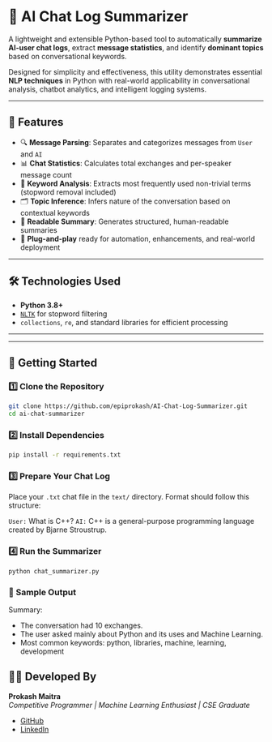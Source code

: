 

# 🧠 AI Chat Log Summarizer

A lightweight and extensible Python-based tool to automatically **summarize AI-user chat logs**, extract **message statistics**, and identify **dominant topics** based on conversational keywords.

Designed for simplicity and effectiveness, this utility demonstrates essential **NLP techniques** in Python with real-world applicability in conversational analysis, chatbot analytics, and intelligent logging systems.

---

## 📌 Features

- 🔍 **Message Parsing**: Separates and categorizes messages from `User` and `AI`
- 📊 **Chat Statistics**: Calculates total exchanges and per-speaker message count
- 🧠 **Keyword Analysis**: Extracts most frequently used non-trivial terms (stopword removal included)
- 🗂 **Topic Inference**: Infers nature of the conversation based on contextual keywords
- 📄 **Readable Summary**: Generates structured, human-readable summaries
- 🚀 **Plug-and-play** ready for automation, enhancements, and real-world deployment

---

## 🛠 Technologies Used

- **Python 3.8+**
- [`NLTK`](https://www.nltk.org/) for stopword filtering
- `collections`, `re`, and standard libraries for efficient processing

---


---

## 🚀 Getting Started

### 1️⃣ Clone the Repository

```bash
git clone https://github.com/epiprokash/AI-Chat-Log-Summarizer.git
cd ai-chat-summarizer
```

### 2️⃣ Install Dependencies

```bash
pip install -r requirements.txt
```
### 3️⃣ Prepare Your Chat Log

Place your `.txt` chat file in the `text/` directory. Format should follow this structure:

`User:` What is C++?
`AI:` C++ is a general-purpose programming language created by Bjarne Stroustrup.

### 4️⃣ Run the Summarizer

```bash
python chat_summarizer.py

```

### 📄 Sample Output

Summary:
- The conversation had 10 exchanges.
- The user asked mainly about Python and its uses and Machine Learning.
- Most common keywords: python, libraries, machine, learning, development





## 👨‍💻 Developed By

**Prokash Maitra**  
*Competitive Programmer | Machine Learning Enthusiast | CSE Graduate*  

- [GitHub](https://github.com/epiprokash)  
- [LinkedIn](https://www.linkedin.com/in/prokash-maitra-8387742aa/)

